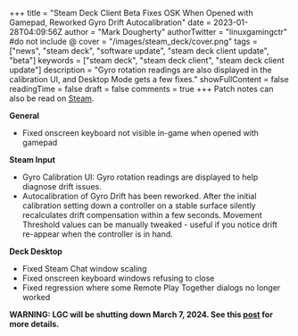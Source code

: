 +++
title = "Steam Deck Client Beta Fixes OSK When Opened with Gamepad, Reworked Gyro Drift Autocalibration"
date = 2023-01-28T04:09:56Z
author = "Mark Dougherty"
authorTwitter = "linuxgamingctr" #do not include @
cover = "/images/steam_deck/cover.png"
tags = ["news", "steam deck", "software update", "steam deck client update", "beta"]
keywords = ["steam deck", "steam deck client", "steam deck client update"]
description = "Gyro rotation readings are also displayed in the calibration UI, and Desktop Mode gets a few fixes."
showFullContent = false
readingTime = false
draft = false
comments = true
+++
Patch notes can also be read on [Steam](https://store.steampowered.com/news/app/1675200/view/3635002625415252852).  

**General**
- Fixed onscreen keyboard not visible in-game when opened with gamepad

**Steam Input**
- Gyro Calibration UI: Gyro rotation readings are displayed to help diagnose drift issues.
- Autocalibration of Gyro Drift has been reworked. After the initial calibration setting down a controller on a stable surface silently recalculates drift compensation within a few seconds. Movement Threshold values can be manually tweaked - useful if you notice drift re-appear when the controller is in hand.

**Deck Desktop**
- Fixed Steam Chat window scaling
- Fixed onscreen keyboard windows refusing to close
- Fixed regression where some Remote Play Together dialogs no longer worked

**WARNING: LGC will be shutting down March 7, 2024. See this [post](https://linuxgamingcentral.com/posts/the-end-of-lgc/) for more details.**
